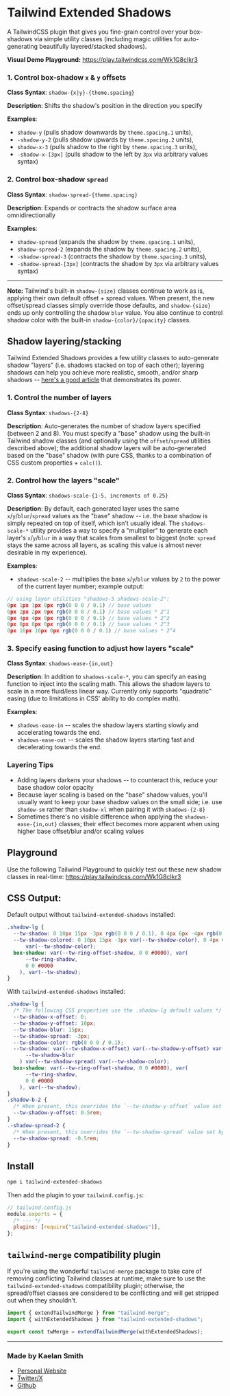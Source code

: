 # Tailwind Extended Shadows

A TailwindCSS plugin that gives you fine-grain control over your box-shadows via simple utility classes (including magic utilities for auto-generating beautifully layered/stacked shadows).

**Visual Demo Playground:** https://play.tailwindcss.com/Wk1G8cIkr3

### 1. Control box-shadow **`x` & `y` offsets**

**Class Syntax**: `shadow-{x|y}-{theme.spacing}`

**Description**: Shifts the shadow's position in the direction you specify

**Examples**:

- `shadow-y` (pulls shadow downwards by `theme.spacing.1` units),
- `-shadow-y-2` (pulls shadow upwards by `theme.spacing.2` units),
- `shadow-x-3` (pulls shadow to the right by `theme.spacing.3` units),
- `-shadow-x-[3px]` (pulls shadow to the left by `3px` via arbitrary values syntax)

### 2. Control box-shadow **`spread`**

**Class Syntax**: `shadow-spread-{theme.spacing}`

**Description**: Expands or contracts the shadow surface area omnidirectionally

**Examples**:

- `shadow-spread` (expands the shadow by `theme.spacing.1` units),
- `shadow-spread-2` (expands the shadow by `theme.spacing.2` units),
- `-shadow-spread-3` (contracts the shadow by `theme.spacing.3` units),
- `-shadow-spread-[3px]` (contracts the shadow by `3px` via arbitrary values syntax)

---

**Note:** Tailwind's built-in `shadow-{size}` classes continue to work as is, applying their own default offset + spread values. When present, the new offset/spread classes simply override those defaults, and `shadow-{size}` ends up only controlling the shadow `blur` value. You also continue to control shadow color with the built-in `shadow-{color}/{opacity}` classes.

## Shadow layering/stacking

Tailwind Extended Shadows provides a few utility classes to auto-generate shadow "layers" (i.e. shadows stacked on top of each other); layering shadows can help you achieve more realistic, smooth, and/or sharp shadows -- [here's a good article](https://tobiasahlin.com/blog/layered-smooth-box-shadows/) that demonstrates its power.

### 1. Control the number of layers

**Class Syntax**: `shadows-{2-8}`

**Description**: Auto-generates the number of shadow layers specified (between 2 and 8). You must specify a "base" shadow using the built-in Tailwind shadow classes (and optionally using the `offset`/`spread` utilities described above); the additional shadow layers will be auto-generated based on the "base" shadow (with pure CSS, thanks to a combination of CSS custom properties + `calc()`).

### 2. Control how the layers "scale"

**Class Syntax**: `shadows-scale-{1-5, increments of 0.25}`

**Description**: By default, each generated layer uses the same `x`/`y`/`blur`/`spread` values as the "base" shadow -- i.e. the base shadow is simply repeated on top of itself, which isn't usually ideal. The `shadows-scale-*` utility provides a way to specify a "multiplier" to generate each layer's `x`/`y`/`blur` in a way that scales from smallest to biggest (note: `spread` stays the same across all layers, as scaling this value is almost never desirable in my experience).

**Examples**:

- `shadows-scale-2` -- multiplies the base `x`/`y`/`blur` values by `2` to the power of the current layer number; example output:

```js
// using layer utilities "shadows-5 shadows-scale-2":
0px 1px 1px 0px rgb(0 0 0 / 0.1) // base values
0px 2px 2px 0px rgb(0 0 0 / 0.1) // base values * 2^1
0px 4px 4px 0px rgb(0 0 0 / 0.1) // base values * 2^2
0px 8px 8px 0px rgb(0 0 0 / 0.1) // base values * 2^3
0px 16px 16px 0px rgb(0 0 0 / 0.1) // base values * 2^4
```

### 3. Specify easing function to adjust how layers "scale"

**Class Syntax**: `shadows-ease-{in,out}`

**Description**: In addition to `shadows-scale-*`, you can specify an easing function to inject into the scaling math. This allows the shadow layers to scale in a more fluid/less linear way. Currently only supports "quadratic" easing (due to limitations in CSS' ability to do complex math).

**Examples**:

- `shadows-ease-in` -- scales the shadow layers starting slowly and accelerating towards the end.
- `shadows-ease-out` -- scales the shadow layers starting fast and decelerating towards the end.

### Layering Tips

- Adding layers darkens your shadows -- to counteract this, reduce your base shadow color opacity
- Because layer scaling is based on the "base" shadow values, you'll usually want to keep your base shadow values on the small side; i.e. use `shadow-sm` rather than `shadow-xl` when pairing it with `shadows-{2-8}`
- Sometimes there's no visible difference when applying the `shadows-ease-{in,out}` classes; their effect becomes more apparent when using higher base offset/blur and/or scaling values

## Playground

Use the following Tailwind Playground to quickly test out these new shadow classes in real-time: https://play.tailwindcss.com/Wk1G8cIkr3

## CSS Output:

Default output without `tailwind-extended-shadows` installed:

```css
.shadow-lg {
  --tw-shadow: 0 10px 15px -3px rgb(0 0 0 / 0.1), 0 4px 6px -4px rgb(0 0 0 / 0.1);
  --tw-shadow-colored: 0 10px 15px -3px var(--tw-shadow-color), 0 4px 6px -4px
      var(--tw-shadow-color);
  box-shadow: var(--tw-ring-offset-shadow, 0 0 #0000), var(
      --tw-ring-shadow,
      0 0 #0000
    ), var(--tw-shadow);
}
```

With `tailwind-extended-shadows` installed:

```css
.shadow-lg {
  /* The following CSS properties use the .shadow-lg default values */
  --tw-shadow-x-offset: 0;
  --tw-shadow-y-offset: 10px;
  --tw-shadow-blur: 15px;
  --tw-shadow-spread: -3px;
  --tw-shadow-color: rgb(0 0 0 / 0.1);
  --tw-shadow: var(--tw-shadow-x-offset) var(--tw-shadow-y-offset) var(
      --tw-shadow-blur
    ) var(--tw-shadow-spread) var(--tw-shadow-color);
  box-shadow: var(--tw-ring-offset-shadow, 0 0 #0000), var(
      --tw-ring-shadow,
      0 0 #0000
    ), var(--tw-shadow);
}
.shadow-b-2 {
  /* When present, this overrides the `--tw-shadow-y-offset` value set by `shadow-lg` */
  --tw-shadow-y-offset: 0.5rem;
}
.-shadow-spread-2 {
  /* When present, this overrides the `--tw-shadow-spread` value set by `shadow-lg` */
  --tw-shadow-spread: -0.5rem;
}
```

## Install

```bash
npm i tailwind-extended-shadows
```

Then add the plugin to your `tailwind.config.js`:

```js
// tailwind.config.js
module.exports = {
  /* --- */
  plugins: [require("tailwind-extended-shadows")],
};
```

## `tailwind-merge` compatibility plugin

If you're using the wonderful `tailwind-merge` package to take care of removing conflicting Tailwind classes at runtime, make sure to use the `tailwind-extended-shadows` compatibility plugin; otherwise, the spread/offset classes are considered to be conflicting and will get stripped out when they shouldn't.

```js
import { extendTailwindMerge } from "tailwind-merge";
import { withExtendedShadows } from "tailwind-extended-shadows";

export const twMerge = extendTailwindMerge(withExtendedShadows);
```

---

### Made by Kaelan Smith

- [Personal Website](https://kaelansmith.com)
- [Twitter/X](https://twitter.com/kaelancsmith)
- [Github](https://github.com/kaelansmith/)
